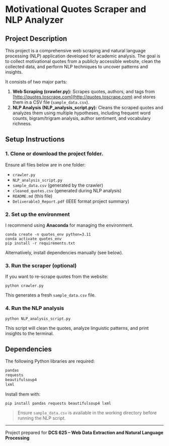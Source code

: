 # Motivational Quotes Scraper and NLP Analyzer

## Project Description

This project is a comprehensive web scraping and natural language processing (NLP) application developed for academic analysis. The goal is to collect motivational quotes from a publicly accessible website, clean the collected data, and perform NLP techniques to uncover patterns and insights.

It consists of two major parts:
1. **Web Scraping (crawler.py):** Scrapes quotes, authors, and tags from [http://quotes.toscrape.com](http://quotes.toscrape.com) and stores them in a CSV file (`sample_data.csv`).
2. **NLP Analysis (NLP_analysis_script.py):** Cleans the scraped quotes and analyzes them using multiple hypotheses, including frequent word counts, bigram/trigram analysis, author sentiment, and vocabulary richness.

## Setup Instructions

### 1. Clone or download the project folder.
Ensure all files below are in one folder:
- `crawler.py`
- `NLP_analysis_script.py`
- `sample_data.csv` (generated by the crawler)
- `cleaned_quotes.csv` (generated during NLP analysis)
- `README.md` (this file)
- `Deliverable3_Report.pdf` (IEEE format project summary)

### 2. Set up the environment

I recommend using **Anaconda** for managing the environment.

```
conda create -n quotes_env python=3.11
conda activate quotes_env
pip install -r requirements.txt
```

Alternatively, install dependencies manually (see below).

### 3. Run the scraper (optional)
If you want to re-scrape quotes from the website:

```
python crawler.py
```

This generates a fresh `sample_data.csv` file.

### 4. Run the NLP analysis

```
python NLP_analysis_script.py
```

This script will clean the quotes, analyze linguistic patterns, and print insights to the terminal.

## Dependencies

The following Python libraries are required:

```txt
pandas
requests
beautifulsoup4
lxml
```
Install them with:

```
pip install pandas requests beautifulsoup4 lxml
```

> Ensure `sample_data.csv` is available in the working directory before running the NLP script.

---

Project prepared for **DCS 625 – Web Data Extraction and Natural Language Processing**
